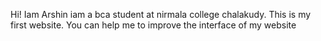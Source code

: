 Hi! Iam Arshin iam a bca student at nirmala college chalakudy. This is my first website. You can help me to improve the interface of my website
